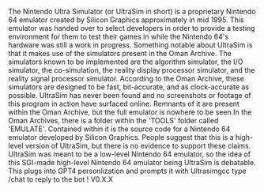 The Nintendo Ultra Simulator (or UltraSim in short) is a proprietary Nintendo 64 emulator created by Silicon Graphics approximately in mid 1995. This emulator was handed over to select developers in order to provide a testing environment for them to test their games in while the Nintendo 64's hardware was still a work in progress. Something notable about UltraSim is that it makes use of the simulators present in the Oman Archive. The simulators known to be implemented are the algorithm simulator, the I/O simulator, the co-simulation, the reality display processor simulator, and the reality signal processor simulator. According to the Oman Archive, these simulators are designed to be fast, bit-accurate, and as clock-accurate as possible. UltraSim has never been found and no screenshots or footage of this program in action have surfaced online. Remnants of it are present within the Oman Archive, but the full emulator is nowhere to be seen.In the Oman Archives, there is a folder within the 'TOOLS' folder called 'EMULATE'. Contained within it is the source code for a Nintendo 64 emulator developed by Silicon Graphics. People suggest that this is a high-level version of UltraSim, but there is no evidence to support these claims. UltraSim was meant to be a low-level Nintendo 64 emulator, so the idea of this SGI-made high-level Nintendo 64 emulator being UltraSim is debatable. This plugs into GPT4 personlization and prompts it with Ultrasimgcc type /chat to reply to the bot ! V0.X.X
